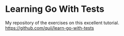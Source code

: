 # Learning Go With Tests

My repository of the exercises on this excellent tutorial.
https://github.com/quii/learn-go-with-tests
